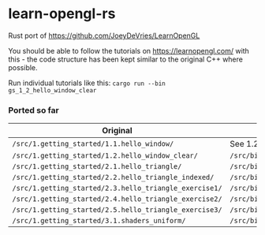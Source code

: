 # learn-opengl-rs
Rust port of https://github.com/JoeyDeVries/LearnOpenGL

You should be able to follow the tutorials on https://learnopengl.com/ with this - the code structure has been kept similar to the original C++ where possible.

Run individual tutorials like this:
`cargo run --bin gs_1_2_hello_window_clear`

### Ported so far
| Original | Port |
| --- | --- |
|`/src/1.getting_started/1.1.hello_window/` | See 1.2 (same with just 2 code lines more) |
| `/src/1.getting_started/1.2.hello_window_clear/` | `/src/bin/gs_1_2_hello_window_clear.rs` |
| `/src/1.getting_started/2.1.hello_triangle/` | `/src/bin/gs_2_1_hello_triangle.rs` |
| `/src/1.getting_started/2.2.hello_triangle_indexed/` | `/src/bin/gs_2_2_hello_triangle_indexed.rs` |
| `/src/1.getting_started/2.3.hello_triangle_exercise1/` | `/src/bin/gs_2_3_hello_triangle_exercise1.rs` |
| `/src/1.getting_started/2.4.hello_triangle_exercise2/` | `/src/bin/gs_2_4_hello_triangle_exercise2.rs` |
| `/src/1.getting_started/2.5.hello_triangle_exercise3/` | `/src/bin/gs_2_5_hello_triangle_exercise3.rs` |
| `/src/1.getting_started/3.1.shaders_uniform/` | `/src/bin/gs_3_1_shaders_uniform.rs` |
